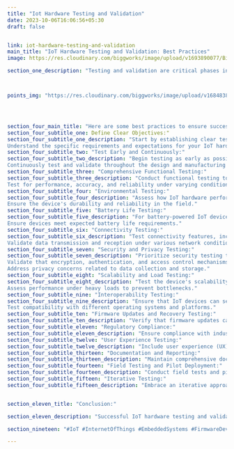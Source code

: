 ```yaml
---
title: "Iot Hardware Testing and Validation"
date: 2023-10-06T16:06:56+05:30
draft: false


link: iot-hardware-testing-and-validation
main_title: "IoT Hardware Testing and Validation: Best Practices"
image: https://res.cloudinary.com/biggworks/image/upload/v1693890077/Biggworks%20PDF%20of%20Blogs/native___cross_platform_development_h2ddzm.png

section_one_description: "Testing and validation are critical phases in the development of Internet of Things (IoT) hardware. Robust testing ensures that IoT devices perform reliably in real-world scenarios."



points_img: "https://res.cloudinary.com/biggworks/image/upload/v1684838348/Group_11544_lwrsg0.png"




section_four_main_title: "Here are some best practices to ensure successful IoT hardware testing and validation."
section_four_subtitle_one: Define Clear Objectives:"
section_four_subtitle_one_description: "Start by establishing clear testing objectives and success criteria.
Understand the specific requirements and expectations for your IoT hardware."
section_four_subtitle_two: "Test Early and Continuously:"
section_four_subtitle_two_description: "Begin testing as early as possible in the development cycle.
Continuously test and validate throughout the design and manufacturing processes."
section_four_subtitle_three: "Comprehensive Functional Testing:"
section_four_subtitle_three_description: "Conduct functional testing to verify that all hardware components and features work as intended.
Test for performance, accuracy, and reliability under varying conditions."
section_four_subtitle_four: "Environmental Testing:"
section_four_subtitle_four_description: "Assess how IoT hardware performs in different environments, including temperature extremes, humidity, and vibrations.
Ensure the device's durability and reliability in the field."
section_four_subtitle_five: "Battery Life Testing:"
section_four_subtitle_five_description: "For battery-powered IoT devices, perform battery life testing to determine power consumption and optimize energy usage.
Ensure devices meet expected battery life requirements."
section_four_subtitle_six: "Connectivity Testing:"
section_four_subtitle_six_description: "Test connectivity features, including Wi-Fi, Bluetooth, cellular, and any other communication protocols used.
Validate data transmission and reception under various network conditions."
section_four_subtitle_seven: "Security and Privacy Testing:"
section_four_subtitle_seven_description: "Prioritize security testing to identify vulnerabilities and potential attack vectors.
Validate that encryption, authentication, and access control mechanisms are effective.
Address privacy concerns related to data collection and storage."
section_four_subtitle_eight: "Scalability and Load Testing:"
section_four_subtitle_eight_description: "Test the device's scalability by simulating scenarios with a large number of devices connected to the network.
Assess performance under heavy loads to prevent bottlenecks."
section_four_subtitle_nine: "Interoperability Testing:"
section_four_subtitle_nine_description: "Ensure that IoT devices can seamlessly work with other devices and systems within the IoT ecosystem.
Test compatibility with different operating systems and platforms."
section_four_subtitle_ten: "Firmware Updates and Recovery Testing:"
section_four_subtitle_ten_description: "Verify that firmware updates can be delivered and applied securely. Test the device's ability to recover from failed updates or system crashes."
section_four_subtitle_eleven: "Regulatory Compliance:"
section_four_subtitle_eleven_description: "Ensure compliance with industry-specific regulations, standards, and certifications (e.g., FCC, CE, UL). Document compliance testing and maintain records."
section_four_subtitle_twelve: "User Experience Testing:"
section_four_subtitle_twelve_description: "Include user experience (UX) testing to evaluate device usability and user interface design. Gather user feedback to make improvements."
section_four_subtitle_thirteen: "Documentation and Reporting:"
section_four_subtitle_thirteen_description: "Maintain comprehensive documentation of all testing processes and results. Create test reports with clear findings and recommendations."
section_four_subtitle_fourteen: "Field Testing and Pilot Deployment:"
section_four_subtitle_fourteen_description: "Conduct field tests and pilot deployments in real-world environments with actual users. Gather feedback to identify and resolve any unforeseen issues."
section_four_subtitle_fifteen: "Iterative Testing:"
section_four_subtitle_fifteen_description: "Embrace an iterative approach to testing and validation. Continuously refine and improve IoT hardware based on test results and user feedback."


section_eleven_title: "Conclusion:"

section_eleven_description: "Successful IoT hardware testing and validation not only ensure product quality but also build trust with users and customers. By following these best practices, you can mitigate risks, address potential issues early, and deliver reliable IoT devices that meet user expectations and industry standards."

section_nineteen: "#IoT #InternetOfThings #EmbeddedSystems #FirmwareDevelopment #IoTDevelopment #IoTTechnology #EmbeddedProgramming #IoTInnovation #ConnectedDevices #EmbeddedDesign #HardwareDesign #IoTProjects #EmbeddedSolutions #IoTIndustry #FirmwareEngineering #IoTDesign #WirelessCommunication #EmbeddedSoftware #IoTApplications #IoTSecurity"

---
```


